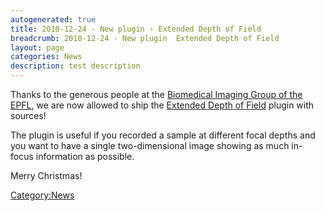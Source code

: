 ```yaml
---
autogenerated: true
title: 2010-12-24 - New plugin › Extended Depth of Field
breadcrumb: 2010-12-24 - New plugin  Extended Depth of Field
layout: page
categories: News
description: test description
---
```


Thanks to the generous people at the [Biomedical Imaging Group of the EPFL](http://bigwww.epfl.ch/), we are now allowed to ship the [Extended Depth of Field](Extended_Depth_of_Field "wikilink") plugin with sources\!

The plugin is useful if you recorded a sample at different focal depths and you want to have a single two-dimensional image showing as much in-focus information as possible.

Merry Christmas\!

[Category:News](Category_News "wikilink")
